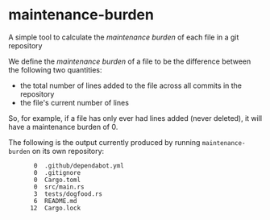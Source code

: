 # maintenance-burden

A simple tool to calculate the _maintenance burden_ of each file in a git repository

We define the _maintenance burden_ of a file to be the difference between the following two quantities:

- the total number of lines added to the file across all commits in the repository
- the file's current number of lines

So, for example, if a file has only ever had lines added (never deleted), it will have a maintenance burden of 0.

The following is the output currently produced by running `maintenance-burden` on its own repository:

<!-- maintenance-burden-start -->

```
       0  .github/dependabot.yml
       0  .gitignore
       0  Cargo.toml
       0  src/main.rs
       3  tests/dogfood.rs
       6  README.md
      12  Cargo.lock
```

<!-- maintenance-burden-end -->
